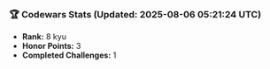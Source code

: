 ### 🏆 Codewars Stats (Updated: 2025-08-06 05:21:24 UTC)

- **Rank:** 8 kyu
- **Honor Points:** 3
- **Completed Challenges:** 1
